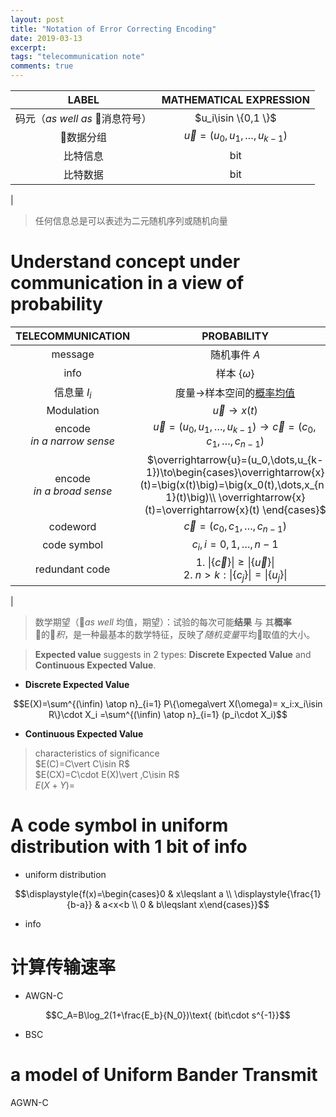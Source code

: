 ```yaml
---
layout: post
title: "Notation of Error Correcting Encoding"
date: 2019-03-13
excerpt:
tags: "telecommunication note"
comments: true
---
```


|LABEL|MATHEMATICAL EXPRESSION|
|:-:|:-:|
|码元（*as well as* 消息符号）|$u_i\isin \{0,1 \}$|
|数据分组|$\overrightarrow{u}=(u_0,u_1,\dots,u_{k-1})$|
|比特信息|$\text{bit}$
|比特数据|$\text{bit}$
|

> 任何信息总是可以表述为二元随机序列或随机向量

# Understand concept under communication in a view of probability

|TELECOMMUNICATION|PROBABILITY|
|:-:|:-:|
|message|随机事件 $A$
|info|样本 $\{\omega \}$
|信息量 $I_i$|度量->样本空间的[概率均值]()|
|Modulation|$\overrightarrow{u}\to x(t)$|
|encode<br/>*in a narrow sense*|$\overrightarrow{u}=(u_0, u_1,\dots,u_{k-1})\to \overrightarrow{c}=(c_0, c_1,\dots,c_{n-1})$|
|encode<br/>*in a broad sense*|$\overrightarrow{u}=(u_0,\dots,u_{k-1})\to\begin{cases}\overrightarrow{x}(t)=\big(x(t)\big)=\big(x_0(t),\dots,x_{n-1}(t)\big)\\ \overrightarrow{x}(t)=\overrightarrow{x}(t) \end{cases}$
|codeword|$\overrightarrow{c}=(c_0, c_1,\dots,c_{n-1})$|
|code symbol|$c_i,i=0, 1,\dots, n-1$|
|redundant code|1. $\vert\{\overrightarrow{c}\}\vert\geqslant \vert\{\overrightarrow{u}\}\vert$ <br/> 2. $n>k:\vert \{c_j\}\vert= \vert\{u_j\}\vert$|
|


> 数学期望（*as well* 均值，期望）：试验的每次可能**结果** 与 其**概率** 的*积*，是一种最基本的数学特征，反映了*随机变量*平均取值的大小。

> **Expected value** suggests in 2 types: **Discrete Expected Value** and **Continuous Expected Value**.

- **Discrete Expected Value**

$$E(X)=\sum^{(\infin) \atop n}_{i=1} P\{\omega\vert X(\omega)= x_i:x_i\isin R\}\cdot X_i =\sum^{(\infin) \atop n}_{i=1} (p_i\cdot X_i)$$

- **Continuous Expected Value**

$$$$

> characteristics of significance <br/> $E(C)=C\vert C\isin R$ <br/> $E(CX)=C\cdot E(X)\vert ,C\isin R$ <br/> $E(X+Y)=$

# A code symbol in uniform distribution with 1 bit of info

- uniform distribution

$$\displaystyle{f(x)=\begin{cases}0 & x\leqslant a \\ \displaystyle{\frac{1}{b-a}} & a<x<b \\ 0 & b\leqslant x\end{cases}}$$

- info



# 计算传输速率

- AWGN-C

$$C_A=B\log_2(1+\frac{E_b}{N_0})\text{ (bit\cdot s^{-1}}$$

- BSC

$$$$

# a model of Uniform Bander Transmit

AGWN-C                                                 